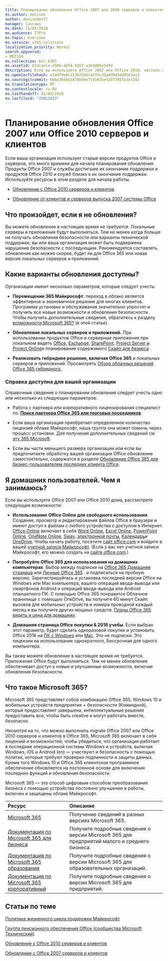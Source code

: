 ```yaml
---
title: Планирование обновления Office 2007 или 2010 серверов и клиентов
ms.author: deniseb
author: denisebmsft
manager: laurawi
ms.date: 11/01/2018
ms.audience: ITPro
ms.topic: overview
ms.service: o365-solutions
localization_priority: Normal
search.appverid:
- MET150
ms.collection: Ent_O365
ms.assetid: b2acaeca-4986-40f4-92b7-a1bdd06e549d
description: Если вы используете Office 2007 или Office 2010, настало время планирования обновления. Не обращается с устаревшими приложениями. Используйте следующие ресурсы для начала работы с планом.
ms.openlocfilehash: e14479e9c313b228dc42f0c3da0d945ddd563a13
ms.sourcegitcommit: bbbe304bb1878b04e719103be4287703fb3ef292
ms.translationtype: MT
ms.contentlocale: ru-RU
ms.lasthandoff: 02/08/2019
ms.locfileid: "25911413"
---
```

# <a name="plan-your-upgrade-from-office-2007-or-office-2010-servers-and-clients"></a>Планирование обновления Office 2007 или Office 2010 серверов и клиентов

Если ваша организация использует старые версии продуктов Office и серверов, это много времени для начала планирования обновления. Продукты Office 2007 и службы достигшие их окончание поддержки и продуктов Office 2010 и служб близко к их окончание поддержки. Используйте ресурсы в этом разделе для начала работы.

- [Обновление с Office 2010 серверов и клиентов](upgrade-from-office-2010-servers-and-products.md)

- [Обновление от клиентов и серверов выпуска 2007 системы Office](upgrade-from-office-2007-servers-and-products.md)

## <a name="what-happens-if-i-dont-upgrade"></a>Что произойдет, если я не обновления?

Вы можете обновление в настоящее время не требуется. Локальные серверы и приложения будут выполняться. Тем не менее когда больше не получать обновления безопасности или варианты технической поддержки, вы или ваша организация может быть подвержена нарушение безопасности с последующим. Рекомендуется составлять обновление как можно скорее, будет ли для Office 365 или новая версия локальных серверов и приложений.

## <a name="what-upgrade-options-are-available"></a>Какие варианты обновления доступны?      

Организации имеют несколько параметров, которые следует учесть:

- **Перемещение 365 Майкрософт**: переход в облако является эффективное и экономичное решение для многих клиентов. Программа установки и обслуживания значительно упростит и получить все новые возможности и обновления безопасности. Чтобы получить дополнительные сведения, обратитесь к разделу [возможности Microsoft 365?](#what-is-microsoft-365) (в этой статье).
    
- **Обновление локальных серверов и приложений.** При использовании продуктов Office и серверные приложения при локальном видеть [Office](https://docs.microsoft.com/DeployOffice/office-2010-end-support-roadmap), [Exchange](exchange-2010-end-of-support.md), [SharePoint](upgrade-from-sharepoint-2010.md), [Project Server и Project Online](project-server-2010-end-of-support.md)и планирование содержимого [Скайп для бизнеса](https://docs.microsoft.com/skypeforbusiness/plan-your-deployment/upgrade) . 
    
- **Реализовать гибридное решение, включая Office 365** и локальных серверов и приложений. Просмотреть [Обзор облачных решений Office 365 гибридного.](hybrid-cloud-overview.md)
    
### <a name="help-is-available-for-your-organization"></a>Справка доступна для вашей организации

Справочные сведения о планировании обновления следует учесть одно или несколько из следующих параметров:

- Работа с партнера или корпоративного лицензирования специалист по. **[Поиск партнера Office 365 или торговых посредников](https://support.office.com/article/b6c18a9b-2aed-4c84-9d75-af709160258c.aspx)**. 

- Если ваша организация приобретает определенное количество лицензий облаке Майкрософт, наша группа она может помочь через процесс установки. Для получения дополнительных сведений см [эту 365 Microsoft](https://www.microsoft.com/fasttrack/microsoft-365).

- Если вы части меньшего размера организации или если вы предпочитаете обработку вашей организации Office обновление самостоятельно, содержатся в разделе [Обновление Office 365 для бизнес-пользователям последних клиента Office](https://docs.microsoft.com/office365/admin/setup/upgrade-users-to-latest-office-client). 
  
## <a name="im-a-home-user-what-do-i-do"></a>Я домашних пользователей. Чем я занимаюсь?

Если вы используете Office 2007 или Office 2010 дома, рассмотрите следующие возможности:

- **Использование Office Online для свободного использования**. Создание, просмотр и редактирования файлов Office в браузере и имеют доступ к файлам с любого устройства с доступом в Интернет. [Office Online](https://products.office.com/office-online/documents-spreadsheets-presentations-office-online) включает в себя [Word Online](http://go.microsoft.com/fwlink/p/?linkid=746664), [Excel Online](http://go.microsoft.com/fwlink/p/?linkid=746665), [PowerPoint Online](http://go.microsoft.com/fwlink/p/?linkid=746666), [OneNote Online](http://go.microsoft.com/fwlink/p/?linkid=746674), [Sway](http://go.microsoft.com/fwlink/p/?linkid=746675), [электронной почты](http://go.microsoft.com/fwlink/p/?linkid=746676), [Календарь](http://go.microsoft.com/fwlink/p/?linkid=746678)и [OneDrive](http://go.microsoft.com/fwlink/p/?linkid=746679). Чтобы начать работу, посетите [сайт office.com](https://office.com) и войдите в вашей [учетной записи Майкрософт](https://account.microsoft.com/account). (Если у вас нет учетной записи Майкрософт, его можно создать на [сайте office.com](https://office.com).)

- **Попробуйте Office 365 для использования на домашних компьютерах**. Выбор между подписки на [Office 365 Домашняя страница](https://www.microsoft.com/p/office-365-home/cfq7ttc0k5dm) или [Личные Office 365](https://www.microsoft.com/p/office-365-personal/cfq7ttc0k5bf) . и подписаться на пробную версию. Зарегистрируйтесь и установка последней версии Office на Windows или Mac компьютера, вашего операций ввода-вывода или смартфонов Android и операций ввода-вывода или Android планшетного ПК. С помощью Office 365 понравится Облачное хранилище с помощью OneDrive, вы получите 60 минут Скайп вызовов для мобильных устройств и номера проводной каждый месяц и вы получите других мощных средств. [Планы Office 365 видеть и цена для домашних](https://products.office.com/explore-office-for-home).
    
- **Домашняя страница Office покупки &amp; 2016 учебы**. Если выбран этот параметр, будет сделать одноразовой покупки и установить Office 2016 на [ПК с Windows](https://www.microsoft.com/p/office-home-student-2016-for-pc/cfq7ttc0k5fc) или [Mac](https://products.office.com/buy/compare-microsoft-office-products-for-mac). Это не подписки. Это лицензии на использование однократного, Бессрочная для одного компьютера.

Вы также можете обновление в настоящее время не требуется. Приложения Office будут выполняться. Тем не менее обновление обеспечивает доступ к новые и улучшенные возможности, включая обновления безопасности. 
   
## <a name="what-is-microsoft-365"></a>Что такое Microsoft 365?

Microsoft 365 представляет собой комбинацию Office 365, Windows 10 и мобильных устройств предприятия + безопасности (Командной), который предоставляет завершена, интеллектуальные решения предоставить все, чтобы быть creative и могут работать вместе, безопасно. 
  
Несмотря на то, что можно выполнить migrate Office 2007 или Office 2010 серверов и клиентов в Office 365, Microsoft 365 включает в себя лицензий и возможностей, чтобы убедиться, что организация работает в последние операционной системы Windows и устройств, включая Windows, iOS и Android (en) — участвуют и безопасность с помощью политик, которые требуют проверки подлинности и защиты данных. Кроме того Windows 10 и Office 365 клиентское программное обеспечение обновляется на постоянной основе для включения последних функций и обновления безопасности.
  
Microsoft 365 — это способ цифровым способом преобразования бизнеса с помощью устройства постоянно улучшение и работы, включен и защищены облаке Майкрософт.
  
|**Ресурс**|**Описание**|
|:-----|:-----|
|[Microsoft 365](https://www.microsoft.com/microsoft-365) <br/> |Получение сведений в разных версиях Microsoft 365.  <br/> |
|[Документация по Microsoft 365 для бизнеса](https://docs.microsoft.com/microsoft-365/business/) <br/> |Получите подробные сведения о версии Microsoft 365 для предприятий малого и среднего бизнеса.  <br/> |
|[Документация по Microsoft 365 образования](https://docs.microsoft.com/microsoft-365/education/) <br/> |Получите подробные сведения о версии Microsoft 365 для образовательных организаций.  <br/> |
|[Документация по Microsoft 365 корпоративный](https://docs.microsoft.com/microsoft-365/enterprise/) <br/> |Получите подробные сведения о версии Microsoft 365 для предприятий.  <br/> |

   
## <a name="related-topics"></a>Статьи по теме
  
[Политика жизненного цикла поддержки Майкрософт](https://go.microsoft.com/fwlink/?linkid=865200)

[Группа пенсионного обеспечения Office (сообщества Microsoft Технический)](https://go.microsoft.com/fwlink/?linkid=842065)

[Обновление с Office 2010 серверов и клиентов](upgrade-from-office-2010-servers-and-products.md)

[Обновление с Office 2007 серверов и клиентов](upgrade-from-office-2007-servers-and-products.md)



